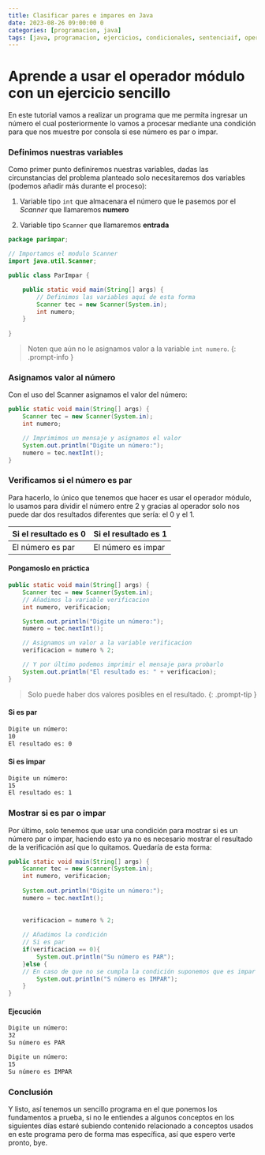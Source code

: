 ```yaml
---
title: Clasificar pares e impares en Java
date: 2023-08-26 09:00:00 0
categories: [programacion, java]
tags: [java, programacion, ejercicios, condicionales, sentenciaif, operadores lógicos]
---
```


# Aprende a usar el operador módulo con un ejercicio sencillo

En este tutorial vamos a realizar un programa que me permita ingresar un número el cual posteriormente lo vamos a procesar mediante una condición para que nos muestre por consola si ese número es par o impar.

### Definimos nuestras variables

Como primer punto definiremos nuestras variables, dadas las circunstancias del problema planteado solo necesitaremos dos variables (podemos añadir más durante el proceso):

1. Variable tipo `int` que almacenara el número que le pasemos por el *Scanner* que llamaremos **numero**

2. Variable tipo `Scanner` que llamaremos **entrada**

```java
package parimpar;

// Importamos el modulo Scanner
import java.util.Scanner;

public class ParImpar {

    public static void main(String[] args) {
        // Definimos las variables aquí de esta forma
        Scanner tec = new Scanner(System.in);
        int numero;
    }
    
}
```
> Noten que aún no le asignamos valor a la variable `int numero`.
{: .prompt-info }

### Asignamos valor al número

Con el uso del Scanner asignamos el valor del número:

```java
public static void main(String[] args) {
    Scanner tec = new Scanner(System.in);
    int numero;

    // Imprimimos un mensaje y asignamos el valor
    System.out.println("Digite un número:");
    numero = tec.nextInt();
}
```

### Verificamos si el número es par

Para hacerlo, lo único que tenemos que hacer es usar el operador módulo, lo usamos para dividir el número entre 2 y gracias al operador solo nos puede dar dos resultados diferentes que sería: el 0 y el 1.

| Si el resultado es 0 | Si el resultado es 1 |
|:---------------------|:---------------------|
| El número es par     | El número es impar   |

#### Pongamoslo en práctica

```java
public static void main(String[] args) {
    Scanner tec = new Scanner(System.in);
    // Añadimos la variable verificacion
    int numero, verificacion;

    System.out.println("Digite un número:");
    numero = tec.nextInt();

    // Asignamos un valor a la variable verificacion
    verificacion = numero % 2;

    // Y por último podemos imprimir el mensaje para probarlo
    System.out.println("El resultado es: " + verificacion);
}
```

> Solo puede haber dos valores posibles en el resultado.
{: .prompt-tip }

#### Si es par

```bash
Digite un número:
10
El resultado es: 0
```

#### Si es impar

```bash
Digite un número:
15
El resultado es: 1
```

### Mostrar si es par o impar

Por último, solo tenemos que usar una condición para mostrar si es un número par o impar, haciendo esto ya no es necesario mostrar el resultado de la verificación así que lo quitamos. Quedaría de esta forma:

```java
public static void main(String[] args) {
    Scanner tec = new Scanner(System.in);
    int numero, verificacion;
    
    System.out.println("Digite un número:");
    numero = tec.nextInt();
    
    
    verificacion = numero % 2;
    
    // Añadimos la condición
    // Si es par
    if(verificacion == 0){
        System.out.println("Su número es PAR");
    }else {
    // En caso de que no se cumpla la condición suponemos que es impar
        System.out.println("S número es IMPAR");
    }        
}
```

#### Ejecución

```bash
Digite un número:
32
Su número es PAR
```

```bash
Digite un número:
15
Su número es IMPAR
```

### Conclusión

Y listo, así tenemos un sencillo programa en el que ponemos los fundamentos a prueba, si no le entiendes a algunos conceptos en los siguientes días estaré subiendo contenido relacionado a conceptos usados en este programa pero de forma mas específica, así que espero verte pronto, bye.

